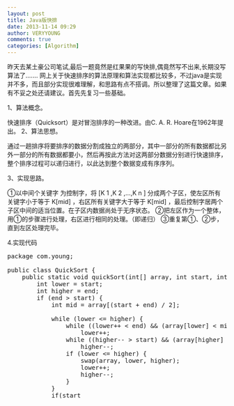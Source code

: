 ```yaml
---
layout: post
title: Java版快排
date: 2013-11-14 09:29
author: VERYYOUNG
comments: true
categories: [Algorithm]
---
```

昨天去某土豪公司笔试,最后一题竟然是红果果的写快排,偶竟然写不出来,长期没写算法了.......
网上关于快速排序的算法原理和算法实现都比较多，不过java是实现并不多，而且部分实现很难理解，和思路有点不搭调。所以整理了这篇文章。如果有不妥之处还请建议。首先先复习一些基础。

1、算法概念。

快速排序（Quicksort）是对冒泡排序的一种改进。由C. A. R. Hoare在1962年提出。
2、算法思想。

通过一趟排序将要排序的数据分割成独立的两部分，其中一部分的所有数据都比另外一部分的所有数据都要小，然后再按此方法对这两部分数据分别进行快速排序，整个排序过程可以递归进行，以此达到整个数据变成有序序列。

3、实现思路。

①以中间个关键字 为控制字，将 [K 1 ,K 2 ,…,K n ] 分成两个子区，使左区所有关键字小于等于 K[mid] ，右区所有关键字大于等于 K[mid] ，最后控制字居两个子区中间的适当位置。在子区内数据尚处于无序状态。 
②把左区作为一个整体，用①的步骤进行处理，右区进行相同的处理。（即递归）
③重复第①、②步，直到左区处理完毕。

4.实现代码

<pre lang="java">
package com.young;

public class QuickSort {
	public static void quickSort(int[] array, int start, int end) {
		int lower = start;
		int higher = end;
		if (end > start) {
			int mid = array[(start + end) / 2];

			while (lower <= higher) {
				while ((lower++ < end) && (array[lower] < mid))
					lower++;
				while ((higher-- > start) && (array[higher] > mid))
					higher--;
				if (lower <= higher) {
					swap(array, lower, higher);
					lower++;
					higher--;
				}
			}
			if(start<higher){
				quickSort(array, start, higher);
			}
			if(lower<end){
				quickSort(array, lower, end);
			}
		}
	}

	public static void swap(int[] array, int i, int j) {
		int temp = array[i];
		array[i] = array[j];
		array[j] = temp;
	}
	
	public static void main(String[] args) {
		int[] array = {2,3,5,1,4,6,10,5,8};
		quickSort(array, 0, array.length-1);
		for (int i : array) {
			System.out.print(i+"  ");
		}
	}
}
</pre>

